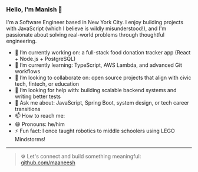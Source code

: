 ### Hello, I'm Manish 👋

I'm a Software Engineer based in New York City. I enjoy building projects with JavaScript (which I believe is wildly misunderstood!), and I'm passionate about solving real-world problems through thoughtful engineering.

- 🔭 I’m currently working on: a full-stack food donation tracker app (React + Node.js + PostgreSQL)
- 🌱 I’m currently learning: TypeScript, AWS Lambda, and advanced Git workflows
- 👯 I’m looking to collaborate on: open source projects that align with civic tech, fintech, or education
- 🤔 I’m looking for help with: building scalable backend systems and writing better tests
- 💬 Ask me about: JavaScript, Spring Boot, system design, or tech career transitions
- 📫 How to reach me: 
- 😄 Pronouns: he/him
- ⚡ Fun fact: I once taught robotics to middle schoolers using LEGO Mindstorms!

---

> ⚙️ Let's connect and build something meaningful: [github.com/maaneesh](https://github.com/maaneesh)
